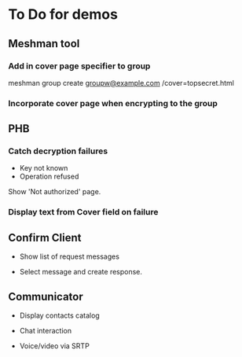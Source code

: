 ﻿# To Do for demos

## Meshman tool

### Add in cover page specifier to group

meshman group create groupw@example.com /cover=topsecret.html

### Incorporate cover page when encrypting to the group

## PHB

### Catch decryption failures

* Key not known
* Operation refused

Show 'Not authorized' page.

### Display text from Cover field on failure



## Confirm Client

* Show list of request messages

* Select message and create response.


## Communicator

* Display contacts catalog

* Chat interaction

* Voice/video via SRTP
